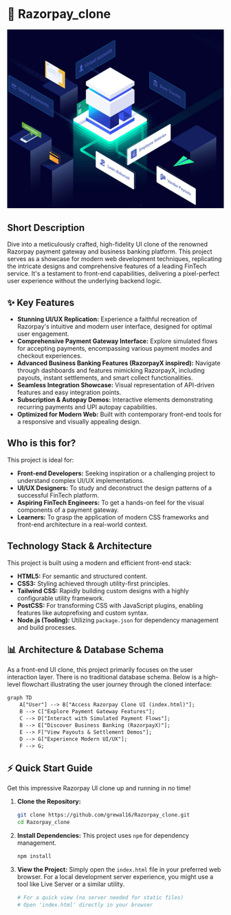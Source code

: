 # 🚀 Razorpay_clone

<p align="center"><img src="./images/hero-illustration.jpg" alt="Razorpay Clone Banner" width="700"></p>

## Short Description

Dive into a meticulously crafted, high-fidelity UI clone of the renowned Razorpay payment gateway and business banking platform. This project serves as a showcase for modern web development techniques, replicating the intricate designs and comprehensive features of a leading FinTech service. It's a testament to front-end capabilities, delivering a pixel-perfect user experience without the underlying backend logic.

## ✨ Key Features

*   **Stunning UI/UX Replication:** Experience a faithful recreation of Razorpay's intuitive and modern user interface, designed for optimal user engagement.
*   **Comprehensive Payment Gateway Interface:** Explore simulated flows for accepting payments, encompassing various payment modes and checkout experiences.
*   **Advanced Business Banking Features (RazorpayX inspired):** Navigate through dashboards and features mimicking RazorpayX, including payouts, instant settlements, and smart collect functionalities.
*   **Seamless Integration Showcase:** Visual representation of API-driven features and easy integration points.
*   **Subscription & Autopay Demos:** Interactive elements demonstrating recurring payments and UPI autopay capabilities.
*   **Optimized for Modern Web:** Built with contemporary front-end tools for a responsive and visually appealing design.

## Who is this for?

This project is ideal for:
*   **Front-end Developers:** Seeking inspiration or a challenging project to understand complex UI/UX implementations.
*   **UI/UX Designers:** To study and deconstruct the design patterns of a successful FinTech platform.
*   **Aspiring FinTech Engineers:** To get a hands-on feel for the visual components of a payment gateway.
*   **Learners:** To grasp the application of modern CSS frameworks and front-end architecture in a real-world context.

## Technology Stack & Architecture

This project is built using a modern and efficient front-end stack:

*   **HTML5:** For semantic and structured content.
*   **CSS3:** Styling achieved through utility-first principles.
*   **Tailwind CSS:** Rapidly building custom designs with a highly configurable utility framework.
*   **PostCSS:** For transforming CSS with JavaScript plugins, enabling features like autoprefixing and custom syntax.
*   **Node.js (Tooling):** Utilizing `package.json` for dependency management and build processes.

## 📊 Architecture & Database Schema

As a front-end UI clone, this project primarily focuses on the user interaction layer. There is no traditional database schema. Below is a high-level flowchart illustrating the user journey through the cloned interface:

```mermaid
graph TD
    A["User"] --> B["Access Razorpay Clone UI (index.html)"];
    B --> C["Explore Payment Gateway Features"];
    C --> D["Interact with Simulated Payment Flows"];
    B --> E["Discover Business Banking (RazorpayX)"];
    E --> F["View Payouts & Settlement Demos"];
    D --> G["Experience Modern UI/UX"];
    F --> G;
```

## ⚡ Quick Start Guide

Get this impressive Razorpay UI clone up and running in no time!

1.  **Clone the Repository:**
    ```bash
    git clone https://github.com/grewal16/Razorpay_clone.git
    cd Razorpay_clone
    ```

2.  **Install Dependencies:**
    This project uses `npm` for dependency management.
    ```bash
    npm install
    ```

3.  **View the Project:**
    Simply open the `index.html` file in your preferred web browser. For a local development server experience, you might use a tool like Live Server or a similar utility.

    ```bash
    # For a quick view (no server needed for static files)
    # Open 'index.html' directly in your browser
    ```